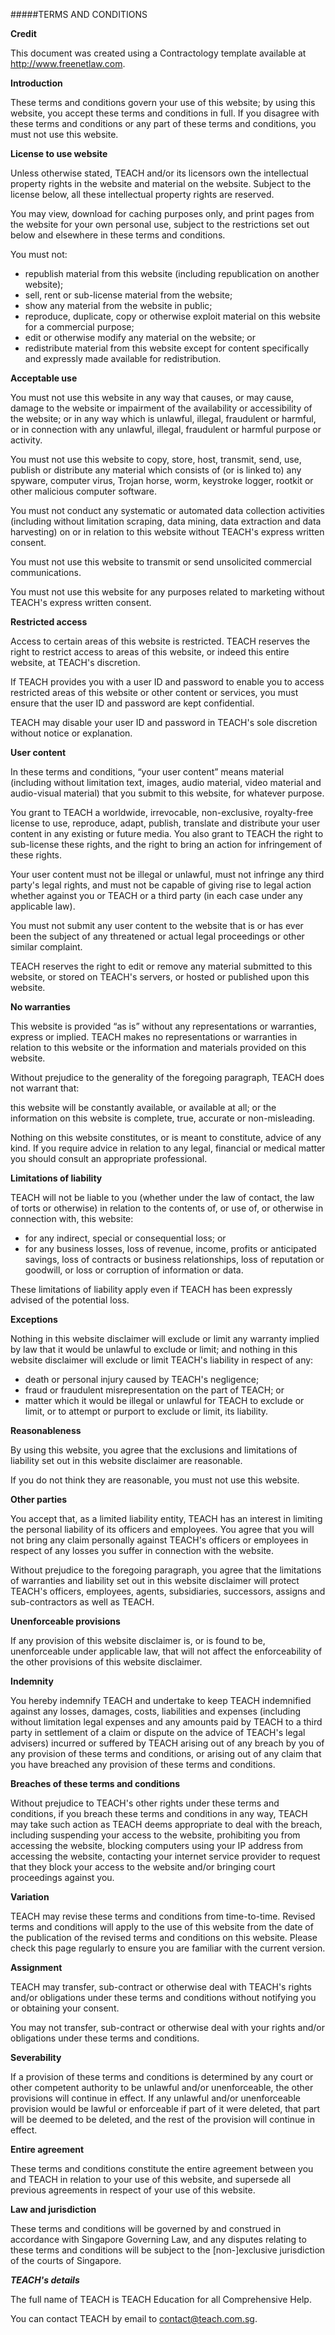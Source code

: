 #####TERMS AND CONDITIONS

__Credit__

This document was created using a Contractology template available at http://www.freenetlaw.com.

__Introduction__

These terms and conditions govern your use of this website; by using this website, you accept these terms and conditions in full.   If you disagree with these terms and conditions or any part of these terms and conditions, you must not use this website. 

__License to use website__

Unless otherwise stated, TEACH and/or its licensors own the intellectual property rights in the website and material on the website.  Subject to the license below, all these intellectual property rights are reserved.

You may view, download for caching purposes only, and print pages from the website for your own personal use, subject to the restrictions set out below and elsewhere in these terms and conditions.  

You must not:

 - republish material from this website (including republication on another website);
 - sell, rent or sub-license material from the website;
 - show any material from the website in public;
 - reproduce, duplicate, copy or otherwise exploit material on this website for a commercial purpose;
 - edit or otherwise modify any material on the website; or
 - redistribute material from this website except for content specifically and expressly made available for redistribution.

__Acceptable use__

You must not use this website in any way that causes, or may cause, damage to the website or impairment of the availability or accessibility of the website; or in any way which is unlawful, illegal, fraudulent or harmful, or in connection with any unlawful, illegal, fraudulent or harmful purpose or activity.

You must not use this website to copy, store, host, transmit, send, use, publish or distribute any material which consists of (or is linked to) any spyware, computer virus, Trojan horse, worm, keystroke logger, rootkit or other malicious computer software.

You must not conduct any systematic or automated data collection activities (including without limitation scraping, data mining, data extraction and data harvesting) on or in relation to this website without TEACH's express written consent.

You must not use this website to transmit or send unsolicited commercial communications.

You must not use this website for any purposes related to marketing without TEACH's express written consent.

__Restricted access__

Access to certain areas of this website is restricted. TEACH reserves the right to restrict access to areas of this website, or indeed this entire website, at TEACH's discretion.

If TEACH provides you with a user ID and password to enable you to access restricted areas of this website or other content or services, you must ensure that the user ID and password are kept confidential.  

TEACH may disable your user ID and password in TEACH's sole discretion without notice or explanation.

__User content__

In these terms and conditions, “your user content” means material (including without limitation text, images, audio material, video material and audio-visual material) that you submit to this website, for whatever purpose.

You grant to TEACH a worldwide, irrevocable, non-exclusive, royalty-free license to use, reproduce, adapt, publish, translate and distribute your user content in any existing or future media.  You also grant to TEACH the right to sub-license these rights, and the right to bring an action for infringement of these rights.

Your user content must not be illegal or unlawful, must not infringe any third party's legal rights, and must not be capable of giving rise to legal action whether against you or TEACH or a third party (in each case under any applicable law).  

You must not submit any user content to the website that is or has ever been the subject of any threatened or actual legal proceedings or other similar complaint.

TEACH reserves the right to edit or remove any material submitted to this website, or stored on TEACH's servers, or hosted or published upon this website.

__No warranties__

This website is provided “as is” without any representations or warranties, express or implied.  TEACH makes no representations or warranties in relation to this website or the information and materials provided on this website.  

Without prejudice to the generality of the foregoing paragraph, TEACH does not warrant that:

this website will be constantly available, or available at all; or
the information on this website is complete, true, accurate or non-misleading.

Nothing on this website constitutes, or is meant to constitute, advice of any kind.  If you require advice in relation to any legal, financial or medical matter you should consult an appropriate professional.

__Limitations of liability__

TEACH will not be liable to you (whether under the law of contact, the law of torts or otherwise) in relation to the contents of, or use of, or otherwise in connection with, this website:

 - for any indirect, special or consequential loss; or
 - for any business losses, loss of revenue, income, profits or anticipated savings, loss of contracts or business relationships, loss of reputation or goodwill, or loss or corruption of information or data.

These limitations of liability apply even if TEACH has been expressly advised of the potential loss.

__Exceptions__

Nothing in this website disclaimer will exclude or limit any warranty implied by law that it would be unlawful to exclude or limit; and nothing in this website disclaimer will exclude or limit TEACH's liability in respect of any:

 - death or personal injury caused by TEACH's negligence;
 - fraud or fraudulent misrepresentation on the part of TEACH; or
 - matter which it would be illegal or unlawful for TEACH to exclude or limit, or to attempt or purport to exclude or limit, its liability. 

__Reasonableness__

By using this website, you agree that the exclusions and limitations of liability set out in this website disclaimer are reasonable.  

If you do not think they are reasonable, you must not use this website.

__Other parties__

You accept that, as a limited liability entity, TEACH has an interest in limiting the personal liability of its officers and employees.  You agree that you will not bring any claim personally against TEACH's officers or employees in respect of any losses you suffer in connection with the website.

Without prejudice to the foregoing paragraph, you agree that the limitations of warranties and liability set out in this website disclaimer will protect TEACH's officers, employees, agents, subsidiaries, successors, assigns and sub-contractors as well as TEACH. 

__Unenforceable provisions__

If any provision of this website disclaimer is, or is found to be, unenforceable under applicable law, that will not affect the enforceability of the other provisions of this website disclaimer.

__Indemnity__

You hereby indemnify TEACH and undertake to keep TEACH indemnified against any losses, damages, costs, liabilities and expenses (including without limitation legal expenses and any amounts paid by TEACH to a third party in settlement of a claim or dispute on the advice of TEACH's legal advisers) incurred or suffered by TEACH arising out of any breach by you of any provision of these terms and conditions, or arising out of any claim that you have breached any provision of these terms and conditions.

__Breaches of these terms and conditions__

Without prejudice to TEACH's other rights under these terms and conditions, if you breach these terms and conditions in any way, TEACH may take such action as TEACH deems appropriate to deal with the breach, including suspending your access to the website, prohibiting you from accessing the website, blocking computers using your IP address from accessing the website, contacting your internet service provider to request that they block your access to the website and/or bringing court proceedings against you.

__Variation__

TEACH may revise these terms and conditions from time-to-time.  Revised terms and conditions will apply to the use of this website from the date of the publication of the revised terms and conditions on this website.  Please check this page regularly to ensure you are familiar with the current version.

__Assignment__

TEACH may transfer, sub-contract or otherwise deal with TEACH's rights and/or obligations under these terms and conditions without notifying you or obtaining your consent.

You may not transfer, sub-contract or otherwise deal with your rights and/or obligations under these terms and conditions.  

__Severability__

If a provision of these terms and conditions is determined by any court or other competent authority to be unlawful and/or unenforceable, the other provisions will continue in effect.  If any unlawful and/or unenforceable provision would be lawful or enforceable if part of it were deleted, that part will be deemed to be deleted, and the rest of the provision will continue in effect. 

__Entire agreement__

These terms and conditions constitute the entire agreement between you and TEACH in relation to your use of this website, and supersede all previous agreements in respect of your use of this website.

__Law and jurisdiction__

These terms and conditions will be governed by and construed in accordance with Singapore Governing Law, and any disputes relating to these terms and conditions will be subject to the [non-]exclusive jurisdiction of the courts of  Singapore.


___TEACH's details___

The full name of TEACH is TEACH Education for all Comprehensive Help.  

You can contact TEACH by email to [contact@teach.com.sg](mailto:contact@teach.com.sg).
